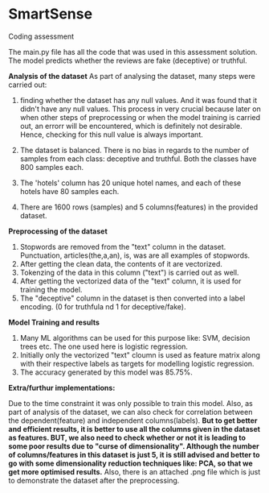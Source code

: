 # SmartSense
Coding assessment 

The main.py file has all the code that was used in this assessment solution.
The model predicts whether the reviews are fake (deceptive) or truthful.

**Analysis of the dataset**
As part of analysing the dataset, many steps were carried out:
1. finding whether the dataset has any null values. And it was found that it didn't have any null values. This process in very crucial because later on when other steps of preprocessing or when the model training is carried out, an errorr will be encountered, which is definitely not desirable. Hence, checking for this null value is always important.

2. The dataset is balanced. There is no bias in regards to the number of samples from each class: deceptive and truthful.
   Both the classes have 800 samples each.

3. The 'hotels' column has 20 unique hotel names, and each of these hotels have 80 samples each.

4. There are 1600 rows (samples) and 5 columns(features) in the provided dataset.

**Preprocessing of the dataset**
1. Stopwords are removed from the "text" column in the dataset. Punctuation, articles(the,a,an), is, was are all examples of stopwords.
2. After getting the clean data, the contents of it are vectorized.
3. Tokenzing of the data in this column ("text") is carried out as well.
4. After getting the vectorized data of the "text" column, it is used for training the model.
5. The "deceptive" column in the dataset is then converted into a label encoding. (0 for truthfula nd 1 for deceptive/fake).

**Model Training and results**
1. Many ML algorithms can be used for this purpose like: SVM, decision trees etc. The one used here is logistic regression.
2. Initially only the vectorized "text" cloumn is used as feature matrix along with their respective labels as targets for modelling logistic regression.
3. The accuracy generated by this model was 85.75%.

**Extra/furthur implementations:**

Due to the time constraint it was only possible to train this model.
Also, as part of analysis of the dataset, we can also check for correlation between the dependent(feature) and independent columns(labels).
**But to get better and efficient results, it is better to use all the columns given in the dataset as features. BUT, we also need to check whether or not it is leading to some poor results due to "curse of dimensionality". Although the number of columns/features in this dataset is just 5, it is still advised and better to go with some dimensionality reduction techniques like: PCA, so that we get more optimised results.**
Also, there is an attached .png file which is just to demonstrate the dataset after the preprocessing.

